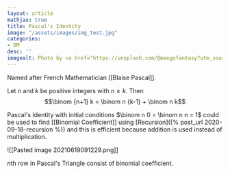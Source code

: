 ```yaml
---
layout: article
mathjax: true
title: Pascal's Identity
image: "/assets/images/img_test.jpg"
categories:
- DM
desc: '' 
imagealt: Photo by <a href="https://unsplash.com/@mangofantasy?utm_source=unsplash&utm_medium=referral&utm_content=creditCopyText">Tim Johnson</a> on <a href="https://unsplash.com/s/photos/logic?utm_source=unsplash&utm_medium=referral&utm_content=creditCopyText">Unsplash</a>
---
```


Named after French Mathematician [[Blaise Pascal]].

Let $n$ and $k$ be positive integers with $n \ge k$. Then
$$\binom {n+1} k = \binom n {k-1} + \binom n k$$

Pascal's Identity with initial conditions $\binom n 0 = \binom n n = 1$ could be used to find [[Binomial Coefficient]] using [Recursion]({% post_url 2020-09-18-recursion %}) and this is efficient because addition is used instead of multiplication.

![[Pasted image 20210619091229.png]]

$n$th row in Pascal's Triangle consist of binomial coefficient.